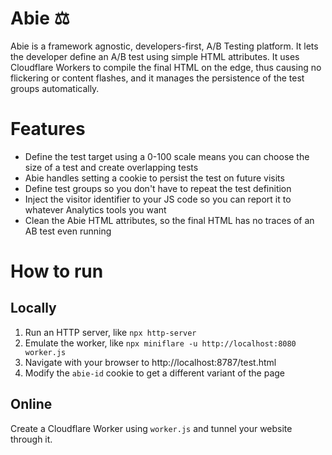# Abie ⚖️

Abie is a framework agnostic, developers-first, A/B Testing platform. It lets the developer define an A/B test using simple HTML attributes. It uses Cloudflare Workers to compile the final HTML on the edge, thus causing no flickering or content flashes, and it manages the persistence of the test groups automatically.

# Features

-   Define the test target using a 0-100 scale means you can choose the size of a test and create overlapping tests
-   Abie handles setting a cookie to persist the test on future visits
-   Define test groups so you don't have to repeat the test definition
-   Inject the visitor identifier to your JS code so you can report it to whatever Analytics tools you want
-   Clean the Abie HTML attributes, so the final HTML has no traces of an AB test even running

# How to run

## Locally

1. Run an HTTP server, like `npx http-server`
1. Emulate the worker, like `npx miniflare -u http://localhost:8080 worker.js`
1. Navigate with your browser to http://localhost:8787/test.html
1. Modify the `abie-id` cookie to get a different variant of the page

## Online

Create a Cloudflare Worker using `worker.js` and tunnel your website through it.
